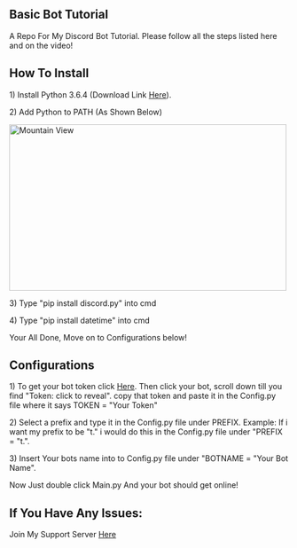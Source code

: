 <!DOCTYPE html>
<html>
<body>

<h2>Basic Bot Tutorial</h2>

<p>A Repo For My Discord Bot Tutorial. Please follow all the steps listed here and on the video!</p>

<h2>How To Install</h2>

<p>1) Install Python 3.6.4 (Download Link <a href="https://www.python.org/ftp/python/3.6.4/python-3.6.4.exe">Here</a>).</p>

<p>2) Add Python to PATH (As Shown Below)</p>
<img src="https://1.bp.blogspot.com/-Iv2_eAzb3u8/WkNgYosQ1qI/AAAAAAAAAgw/PbWccmDJWiI5RfSOLGZeiwJCmOVVBDKKQCLcBGAs/s1600/Python%2Bsetup.PNG" alt="Mountain View" width="500" height="300">

<p>3) Type "pip install discord.py" into cmd</p>

<p>4) Type "pip install datetime" into cmd</p>

<p>Your All Done, Move on to Configurations below!</p>

<h2>Configurations</h2>

<p>1) To get your bot token click <a href="https://discordapp.com/developers/applications/me">Here</a>. Then click your bot, scroll down till you find "Token: click to reveal". copy that token and paste it in the Config.py file where it says TOKEN = "Your Token"</p>

<p>2) Select a prefix and type it in the Config.py file under PREFIX. Example: If i want my prefix to be "t." i would do this in the Config.py file under "PREFIX = "t.".</p>

<p>3) Insert Your bots name into to Config.py file under "BOTNAME = "Your Bot Name".</p>

<p> Now Just double click Main.py And your bot should get online!</p>

<h2>If You Have Any Issues: </h2>

<p>Join My Support Server <a href="https://discord.gg/aXZMuCN">Here</a>

</body>
</html>
